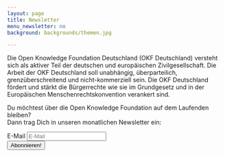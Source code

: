 ```yaml
---
layout: page
title: Newsletter
menu_newsletter: no
background: backgrounds/themen.jpg

---
```

Die Open Knowledge Foundation Deutschland (OKF Deutschland) versteht sich als aktiver Teil der deutschen und europäischen Zivilgesellschaft. Die Arbeit der OKF Deutschland soll unabhängig, überparteilich, grenzüberschreitend und nicht-kommerziell sein. Die OKF Deutschland fördert und stärkt die Bürgerrechte wie sie im Grundgesetz und in der Europäischen Menschenrechtskonvention verankert sind.


<form action="//okfn.us5.list-manage.com/subscribe/post?u=929f1e07936386d34833e20d1&amp;id=4ed2decd59" method="post" id="mc-embedded-subscribe-form" name="mc-embedded-subscribe-form" class="text-center mc-form" target="_blank" role="form">
<p>
Du möchtest über die Open Knowledge Foundation auf dem Laufenden bleiben?
<br>
Dann trag Dich in unseren monatlichen Newsletter ein:
</p>
<div class="row">
<div class="col-lg-5 col-lg-offset-2">
<label for="mce-EMAIL" class="sr-only" >E-Mail</label>
<input type="email" value="" name="EMAIL" class="form-control" id="mce-EMAIL" placeholder="E-Mail" required >
</div>
<div class="col-lg-3">
<button type="submit" name="subscribe" id="mc-embedded-subscribe" class="btn btn-default">Abonnieren!</button>
<div style="position: absolute; left: -5000px;">
<input type="text" name="b_929f1e07936386d34833e20d1_bb63fcab72" value="">
<!-- set to newsletter only-->
<input type="checkbox" value="1" checked="checked" name="group[16985][1]" id="mce-group[16985]-16985-0" style="display:none;">
</div>
</div>
</div>
</form>
 